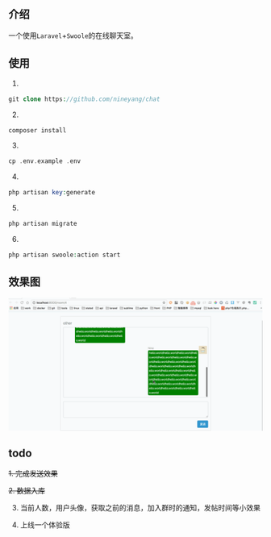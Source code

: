 ## 介绍
一个使用`Laravel`+`Swoole`的在线聊天室。

## 使用
1. 

```php
git clone https://github.com/nineyang/chat
```

2.

```php
composer install
```

3. 

```php
cp .env.example .env
```

4.

```php
php artisan key:generate
```

5.
 
```php
php artisan migrate
```

6. 

```php
php artisan swoole:action start
```


## 效果图

![Aaron Swartz](/public/image/chat.gif)

## todo
~~1. 完成发送效果~~

~~2. 数据入库~~

3. 当前人数，用户头像，获取之前的消息，加入群时的通知，发帖时间等小效果

4. 上线一个体验版